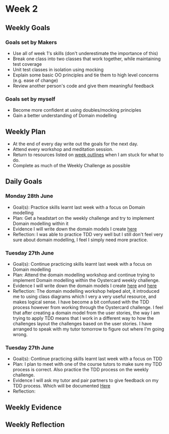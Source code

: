 # Week 2

## Weekly Goals
### Goals set by Makers
* Use all of week 1's skills (don't underestimate the importance of this)
* Break one class into two classes that work together, while maintaining test coverage
* Unit test classes in isolation using mocking
* Explain some basic OO principles and tie them to high level concerns (e.g. ease of change)
* Review another person's code and give them meaningful feedback

### Goals set by myself
* Become more confident at using doubles/mocking principles
* Gain a better understanding of Domain modelling

## Weekly Plan
* At the end of every day write out the goals for the next day.
* Attend every workshop and meditation session.
* Return to resources listed on [week outlines](https://github.com/makersacademy/course/blob/main/week_outlines.md) when I am stuck for what to do.
* Complete as much of the Weekly Challenge as possible

## Daily Goals
### Monday 28th June
* Goal(s):
Practice skills learnt last week with a focus on Domain modelling
* Plan:
Get a headstart on the weekly challenge and try to implement Domain modelling within it
* Evidence
I will write down the domain models I create [here](https://github.com/YoFirmy/makers_journey/blob/main/Week2Evidence.md) 
* Reflection:
I was able to practice TDD very well but I still don't feel very sure about domain modelling, I feel I simply need more practice.

### Tuesday 27th June
* Goal(s):
Continue practicing skills learnt last week with a focus on Domain modelling
* Plan:
Attend the domain modelling workshop and continue trying to implement Domain modelling within the Oystercard weekly challenge.
* Evidence
I will write down the domain models I create [here](https://wireframe.cc/KfI2Xp) and [here](https://wireframe.cc/9zLpqn)
* Reflection:
The domain modelling workshop helped alot, it introduced me to using class diagrams which I very a very useful resource, and makes logical sense. I have become a bit confused with the TDD process however from working through the Oystercard challenge. I feel that after creating a domain model from the user stories, the way I am trying to apply TDD means that I work in a different way to how the challenges layout the challenges based on the user stories. I have arranged to speak with my tutor tomorrow to figure out where I'm going wrong.

### Tuesday 27th June
* Goal(s):
Continue practicing skills learnt last week with a focus on TDD
* Plan:
I plan to meet with one of the course tutors to make sure my TDD process is correct. Also practice the TDD process on the weekly challenge.
* Evidence
I will ask my tutor and pair partners to give feedback on my TDD process. Which will be documented [Here](https://github.com/YoFirmy/makers_journey/blob/main/Week2Evidence.md)
* Reflection:


## Weekly Evidence

## Weekly Reflection 